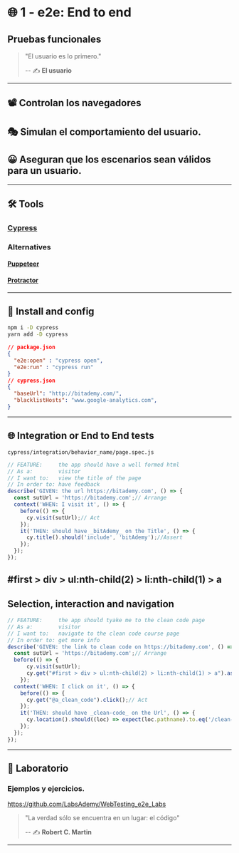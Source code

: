 # 🌐 1 - e2e: End to end

## Pruebas funcionales

>"El usuario es lo primero."
>
> -- ✍️ **El usuario**

---

## 📽 Controlan los navegadores

## 🎭 Simulan el comportamiento del usuario.

## 😀 Aseguran que los escenarios sean válidos para un usuario.

---

## 🛠 Tools

### [Cypress](https://www.cypress.io/)

### Alternatives

#### [Puppeteer](https://pptr.dev/)

#### [Protractor](http://www.protractortest.org/#/)

---

## 🚀 Install and config

```bash
npm i -D cypress
yarn add -D cypress
```

```json
// package.json
{
  "e2e:open" : "cypress open",
  "e2e:run" : "cypress run"
}
// cypress.json
{
  "baseUrl": "http://bitademy.com/",
  "blacklistHosts": "www.google-analytics.com",
}
```

---

## 🌐 Integration or End to End tests

`cypress/integration/behavior_name/page.spec.js`

```js
// FEATURE:     the app should have a well formed html
// As a:        visitor
// I want to:   view the title of the page
// In order to: have feedback
describe('GIVEN: the url https://bitademy.com', () => {
  const sutUrl = 'https://bitademy.com';// Arrange
  context('WHEN: I visit it', () => {
    before(() => {
      cy.visit(sutUrl);// Act
    });
    it('THEN: should have _bitAdemy_ on the Title', () => {
      cy.title().should('include', 'bitAdemy');//Assert
    });
  });
});
```
#first > div > ul:nth-child(2) > li:nth-child(1) > a
---

## Selection, interaction and navigation

```js
// FEATURE:     the app should tyake me to the clean code page
// As a:        visitor
// I want to:   navigate to the clean code course page
// In order to: get more info
describe('GIVEN: the link to clean code on https://bitademy.com', () => {
  const sutUrl = 'https://bitademy.com';// Arrange
  before(() => {
      cy.visit(sutUrl);
      cy.get("#first > div > ul:nth-child(2) > li:nth-child(1) > a").as("a_clean_code");
    });
  context('WHEN: I click on it', () => {
    before(() => {
      cy.get("@a_clean_code").click();// Act
    });
    it('THEN: should have _clean-code_ on the Url', () => {
      cy.location().should((loc) => expect(loc.pathname).to.eq('/clean-code/'))//Assert
    });
  });
});
```
---

## 📝 Laboratorio

### Ejemplos y ejercicios.

https://github.com/LabsAdemy/WebTesting_e2e_Labs

> "La verdad sólo se encuentra en un lugar: el código"
>
> -- ✍️ **Robert C. Martin**

---